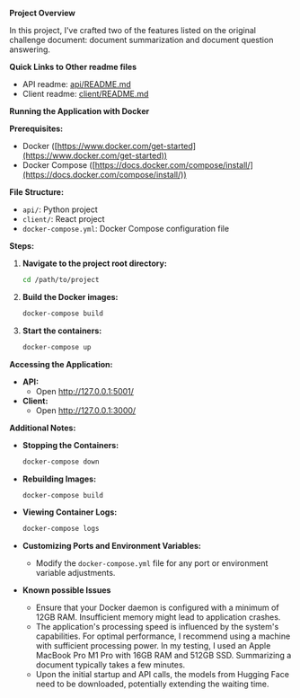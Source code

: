**Project Overview**

In this project, I've crafted two of the features listed on the original challenge document: document summarization and document question answering.

**Quick Links to Other readme files**
- API readme: [api/README.md](api/README.md)
- Client readme: [client/README.md](client/README.md)

**Running the Application with Docker**

**Prerequisites:**

- Docker ([https://www.docker.com/get-started](https://www.docker.com/get-started))
- Docker Compose ([https://docs.docker.com/compose/install/](https://docs.docker.com/compose/install/))

**File Structure:**

- `api/`: Python project
- `client/`: React project
- `docker-compose.yml`: Docker Compose configuration file

**Steps:**

1. **Navigate to the project root directory:**

   ```bash
   cd /path/to/project
   ```

2. **Build the Docker images:**

   ```bash
   docker-compose build
   ```

3. **Start the containers:**

   ```bash
   docker-compose up
   ```

**Accessing the Application:**

- **API:** 
   - Open http://127.0.0.1:5001/
- **Client:** 
   - Open http://127.0.0.1:3000/

**Additional Notes:**

- **Stopping the Containers:**
   ```bash
   docker-compose down
   ```
- **Rebuilding Images:**
   ```bash
   docker-compose build
   ```
- **Viewing Container Logs:**
   ```bash
   docker-compose logs
   ```
- **Customizing Ports and Environment Variables:**
   - Modify the `docker-compose.yml` file for any port or environment variable adjustments.

- **Known possible Issues**
  - Ensure that your Docker daemon is configured with a minimum of 12GB RAM. Insufficient memory might lead to application crashes.
  - The application's processing speed is influenced by the system's capabilities. For optimal performance, I recommend using a machine with sufficient processing power. In my testing, I used an Apple MacBook Pro M1 Pro with 16GB RAM and 512GB SSD. Summarizing a document typically takes a few minutes.
  - Upon the initial startup and API calls, the models from Hugging Face need to be downloaded, potentially extending the waiting time.